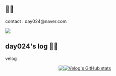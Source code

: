   ## 👩‍💻

</p>
contact : day024@naver.com
<p>
  <a href="https://hits.seeyoufarm.com"><img src="https://hits.seeyoufarm.com/api/count/incr/badge.svg?url=https%3A%2F%2Fgithub.com%2Fday024%2Fhit-counter&count_bg=%23D8ACF0&title_bg=%23555555&icon=&icon_color=%23E7E7E7&title=hits&edge_flat=false" /></a>
</p>

<p>

## day024's log 👩‍💻

</p>
velog
<div style="display: flex; flex-direction: row; justify-content: center;">

 <p>
   <a href="https://velog.io/@day024"><img src="https://velog-readme-stats.vercel.app/api/badge?name=day024" /></a>
 </p>
 
<p>
   <a href="https://velog.io/@day024">
      <img src="https://velog-readme-stats.vercel.app/api?name=day024" alt="Velog's GitHub stats"/>
   </a>
</p>


</div>

</div>
